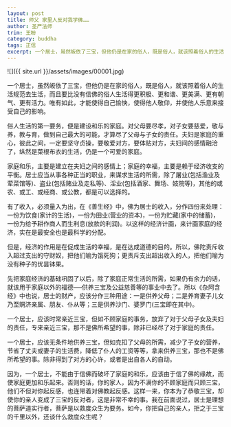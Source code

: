 ```yaml
---
layout: post
title: 师父 家里人反对我学佛……
author: 圣严法师
trim: 王盼
category: buddha
tags: 正信
excerpt: 一个居士，虽然皈依了三宝，但他仍是在家的俗人，既是俗人，就该照着俗人的生活规范去生活，而且要比没有信佛的俗人生活得更积极、更和谐、更美满、更有朝气、更有活力。唯有如此，才能使得自己愉快，使得他人敬仰，并使他人乐意来接受自己的影响。
---
```


![]({{ site.url }}/assets/images/00001.jpg)

一个居士，虽然皈依了三宝，但他仍是在家的俗人，既是俗人，就该照着俗人的生活规范去生活，而且要比没有信佛的俗人生活得更积极、更和谐、更美满、更有朝气、更有活力。唯有如此，才能使得自己愉快，使得他人敬仰，并使他人乐意来接受自己的影响。

俗人生活的第一要务，便是建设和乐的家庭。对父母要尽孝，对子女要慈爱，敬与养，教与育，做到自己最大的可能，才算尽了父母与子女的责任。夫妇是家庭的重心，彼此之间，一定要坚守贞操，要敬爱对方，要体贴对方，夫妇间的感情融洽了，纵然是菜根布衣的生活，仍是一个可爱的家庭。

家庭和乐，主要是建立在夫妇之间的感情上；家庭的幸福，主要是赖于经济收支的平衡。居士应当从事各种正当的职业，来谋求生活的所需，除了屠业(包括渔业及荤菜馆等)、盗业(包括赌业及走私等)、淫业(包括酒家、舞场、妓院等)，其他的或农、或工、或经商、或公教，都是可以选择的。

有了收入，必须量入为出，在《善生经》中，佛为居士的收入，分作四份来处理：一份为饮食(家计的生活)，一份为田业(营业的资本)，一份为贮藏(家中的储蓄)，一份为给予耕作商人而生利息(放款的利润)。以这样的经济计画，来计画家庭的经济，实在是最安全也是最科学的分配。

但是，经济的作用是在促成生活的幸福，是在达成道德的目的。所以，佛陀责斥收入超过支出的守财奴，把他们喻为饿死狗；更责斥支出超出收入的人，把他们喻为没有种子的优昙钵果。

先把家庭经济的基础巩固了以后，除了家庭正常生活的所需，如果仍有余力的话，就该用于家庭以外的福德──供养三宝及公益慈善等的事业中去了。所以《杂阿含经》中也说，居士的财产，应该分作三种用途：一是供养父母；二是养育妻子儿女乃至赒济亲属、朋友、仆从等；三是供养沙门、婆罗门(三宝即在其中)。

一个居士，应该时常亲近三宝，但如不顾家庭的事务，放弃了对于父母子女及夫妇的责任，专来亲近三宝，那不是佛所希望的事，除非已经尽了对于家庭的责任。

一个居士，应该无条件地供养三宝，但如克扣了父母的所需，减少了子女的营养，节省了丈夫或妻子的生活费，降低了仆人的工资等等，拿来供养三宝，那也不是佛所希望的事。除非得到了对方的心许，或者是出自各人的自动。

因为，一个居士，不能由于信佛而破坏了家庭的和乐，应该由于信了佛的缘故，而使家庭更加和乐起来。否则的话，你的家人，因为不满你的不顾家庭而只顾三宝，他们不但对你起反感，也连带着对佛教起反感。这样一来，你本为了恭敬三宝，却使你的亲人变成了三宝的反对者，这是非常不幸的事。我在前面说过，居士是理想的菩萨道实行者，菩萨是以救度众生为要务。如今，你把自己的亲人，拒之于三宝的千里以外，还谈什么救度众生呢？
